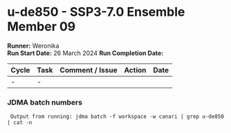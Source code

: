 # u-de850 - SSP3-7.0 Ensemble Member 09

**Runner:** Weronika  
**Run Start Date:**  26 March 2024
**Run Completion Date:** 

| Cycle | Task | Comment / Issue | Action | Date |
| ---   | ---  | ---             | ---    | ---  |
| -     | -    |  |  |  |

### JDMA batch numbers
```
 Output from running: jdma batch -f workspace -w canari | grep u-de850 | cat -n
```
